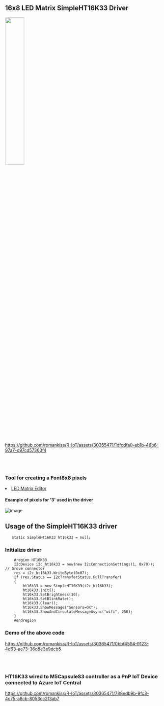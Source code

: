 
<h2>16x8 LED Matrix SimpleHT16K33 Driver</h2>

 <img  width="35%" src="https://github.com/romankiss/R-IoT/assets/30365471/bd4ec62f-9547-4d50-8851-4d251419afa4">

 
https://github.com/romankiss/R-IoT/assets/30365471/1dfcdfa0-eb1b-46b6-97a7-d97cd57363f4



<br></br>

<h3>Tool for creating a Font8x8 pixels</h3>

<li><a href="https://xantorohara.github.io/led-matrix-editor/#0000000000a000e0">LED Matrix Editor</a></li>

<h4>Example of pixels for '3' used in the driver</h4>

![image](https://github.com/romankiss/R-IoT/assets/30365471/2bd01149-aafe-4552-b894-1e6a46684bb2)






<h2>Usage of the SimpleHT16K33 driver</h2>

       static SimpleHT16K33 ht16k33 = null;

<h3>Initialize driver</h3>

        #region HT16K33  
        I2cDevice i2c_ht16k33 = new(new I2cConnectionSettings(1, 0x70)); // Grove connector
        res = i2c_ht16k33.WriteByte(0x07);
        if (res.Status == I2cTransferStatus.FullTransfer)
        {
            ht16k33 = new SimpleHT16K33(i2c_ht16k33);
            ht16k33.Init();
            ht16k33.SetBrightness(10);
            ht16k33.SetBlinkRate();
            ht16k33.Clear();
            ht16k33.ShowMessage("Sensors=OK");
            ht16k33.ShowAndCirculateMessageAsync("wifi", 250);
        }          
        #endregion



<h3>Demo of the above code</h3>
        

https://github.com/romankiss/R-IoT/assets/30365471/0bbf4594-9123-4d63-ae73-36d8e3e9dcb5


<br></br>
<h3>HT16K33 wired to M5CapsuleS3 controller as a PnP IoT Device connected to Azure IoT Central</h3>

 https://github.com/romankiss/R-IoT/assets/30365471/788edb9b-9fc3-4c75-a8cb-8053cc2f3ab7 




